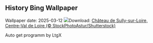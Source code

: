 ## History Bing Wallpaper
Wallpaper date: 2025-03-12
![](https://www.bing.com/th?id=OHR.ChateauLoire_FR-FR7082040465_UHD.jpg&w=1000)Download: [Château de Sully-sur-Loire, Centre-Val de Loire (© StockPhotoAstur/Shutterstock)](https://www.bing.com/th?id=OHR.ChateauLoire_FR-FR7082040465_UHD.jpg)

Auto get programm by LtgX
